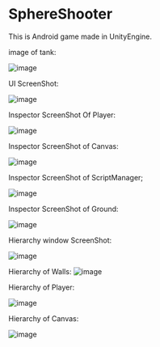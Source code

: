 # SphereShooter
 This is Android game made in UnityEngine.
 
 
 image of tank:
 
 ![image](https://user-images.githubusercontent.com/74751132/189519572-03056ead-d737-4878-bcf6-6cd1973eecb2.png)

 UI ScreenShot:
 
 
![image](https://user-images.githubusercontent.com/74751132/189519355-d47974c7-0250-47e4-8fbe-ee9704a83b10.png)


Inspector ScreenShot Of Player:



![image](https://user-images.githubusercontent.com/74751132/189519645-e4b1805f-a9f2-429e-a206-1be8c80956c3.png)


Inspector ScreenShot of Canvas:

![image](https://user-images.githubusercontent.com/74751132/189519797-13ab55c5-90c1-41e9-b7a8-3b90ceb5a731.png)

Inspector ScreenShot of ScriptManager;

![image](https://user-images.githubusercontent.com/74751132/189519860-e54fc4bd-c1ed-4016-9728-1c05bce0f5ff.png)

Inspector ScreenShot of Ground:

![image](https://user-images.githubusercontent.com/74751132/189519923-1885f769-655c-4847-9eee-774d131c0917.png)


Hierarchy window ScreenShot:

![image](https://user-images.githubusercontent.com/74751132/189520113-a14462dd-6836-487c-8903-b6545a6429f1.png)


Hierarchy of Walls:
![image](https://user-images.githubusercontent.com/74751132/189520156-2e3b8e89-c3af-4494-af17-da46ac403363.png)

Hierarchy of Player:

![image](https://user-images.githubusercontent.com/74751132/189520179-6e528fb0-9c0e-43d8-a2e8-5fd3de5e9e01.png)

Hierarchy of Canvas:

![image](https://user-images.githubusercontent.com/74751132/189520244-2b7307ce-b333-42a3-a0e7-83fbdc36a5f0.png)


